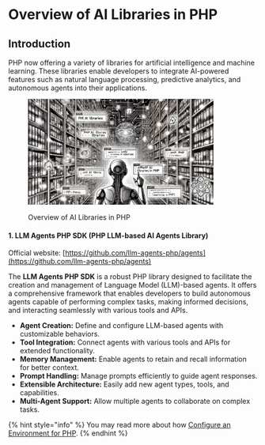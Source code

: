 # Overview of AI Libraries in PHP

## Introduction

PHP now offering a variety of libraries for artificial intelligence and machine learning. These libraries enable developers to integrate AI-powered features such as natural language processing, predictive analytics, and autonomous agents into their applications.

<div align="left"><figure><img src="../../../.gitbook/assets/ai-overview-ai-libraries-in-php-min.png" alt="" width="375"><figcaption><p>Overview of AI Libraries in PHP</p></figcaption></figure></div>

#### **1.** LLM Agents PHP SDK **(PHP LLM-based AI Agents Library)**

Official website: [https://github.com/llm-agents-php/agents](https://github.com/llm-agents-php/agents)

The **LLM Agents PHP SDK** is a robust PHP library designed to facilitate the creation and management of Language Model (LLM)-based agents. It offers a comprehensive framework that enables developers to build autonomous agents capable of performing complex tasks, making informed decisions, and interacting seamlessly with various tools and APIs.

* **Agent Creation:** Define and configure LLM-based agents with customizable behaviors.
* **Tool Integration:** Connect agents with various tools and APIs for extended functionality.
* **Memory Management:** Enable agents to retain and recall information for better context.
* **Prompt Handling:** Manage prompts efficiently to guide agent responses.
* **Extensible Architecture:** Easily add new agent types, tools, and capabilities.
* **Multi-Agent Support:** Allow multiple agents to collaborate on complex tasks.

{% hint style="info" %}
You may read more about how [Configure an Environment for PHP](../../machine-learning/ml-capabilities-in-php/configuring-an-environment-for-php/).
{% endhint %}

